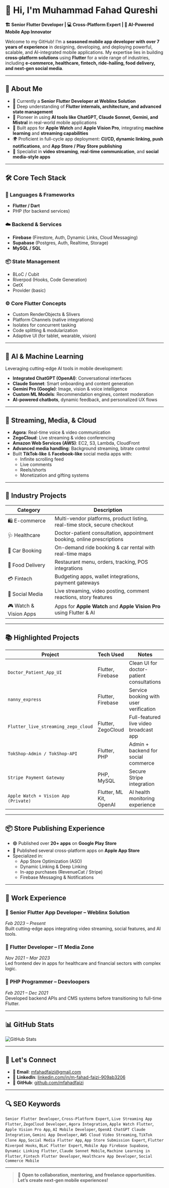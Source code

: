 # 👋 Hi, I'm Muhammad Fahad Qureshi

**🏗️ Senior Flutter Developer | 💻 Cross-Platform Expert | 🚀 AI-Powered Mobile App Innovator**

Welcome to my GitHub! I’m a **seasoned mobile app developer with over 7 years of experience** in designing, developing, and deploying powerful, scalable, and AI-integrated mobile applications. My expertise lies in building **cross-platform solutions** using **Flutter** for a wide range of industries, including **e-commerce, healthcare, fintech, ride-hailing, food delivery, and next-gen social media**.

---

## 🚀 About Me

- 🔭 Currently a **Senior Flutter Developer at Weblinx Solution**
- 🧠 Deep understanding of **Flutter internals, architecture, and advanced state management**
- 🤖 Pioneer in using **AI tools like ChatGPT, Claude Sonnet, Gemini, and Mistral** in real-world mobile applications
- 🧬 Built apps for **Apple Watch** and **Apple Vision Pro**, integrating **machine learning** and **streaming capabilities**
- 🌍 Proficient in full-cycle app deployment: **CI/CD, dynamic linking, push notifications**, and **App Store / Play Store publishing**
- 📲 Specialist in **video streaming**, **real-time communication**, and **social media-style apps**

---

## 🛠️ Core Tech Stack

### 🎯 Languages & Frameworks
- **Flutter / Dart**
- PHP (for backend services)

### ☁️ Backend & Services
- **Firebase** (Firestore, Auth, Dynamic Links, Cloud Messaging)
- **Supabase** (Postgres, Auth, Realtime, Storage)
- **MySQL / SQL**

### 📦 State Management
- BLoC / Cubit
- Riverpod (Hooks, Code Generation)
- GetX
- Provider (basic)

### ⚙️ Core Flutter Concepts
- Custom RenderObjects & Slivers
- Platform Channels (native integrations)
- Isolates for concurrent tasking
- Code splitting & modularization
- Adaptive UI (for tablet, wearable, vision)

---

## 🧠 AI & Machine Learning

Leveraging cutting-edge AI tools in mobile development:

- **Integrated ChatGPT (OpenAI)**: Conversational interfaces
- **Claude Sonnet**: Smart onboarding and content generation
- **Gemini Pro (Google)**: Image, vision & voice intelligence
- **Custom ML Models**: Recommendation engines, content moderation
- **AI-powered chatbots**, dynamic feedback, and personalized UX flows

---

## 📡 Streaming, Media, & Cloud

- **Agora**: Real-time voice & video communication
- **ZegoCloud**: Live streaming & video conferencing
- **Amazon Web Services (AWS)**: EC2, S3, Lambda, CloudFront
- **Advanced media handling**: Background streaming, bitrate control
- Built **TikTok-like** & **Facebook-like** social media apps with:
  - Infinite scrolling feed
  - Live comments
  - Reels/shorts
  - Monetization and gifting systems

---

## 📱 Industry Projects

| Category | Description |
|---------|-------------|
| 🛍️ E-commerce | Multi-vendor platforms, product listing, real-time stock, secure checkout |
| 🩺 Healthcare | Doctor-patient consultation, appointment booking, online prescriptions |
| 🚗 Car Booking | On-demand ride booking & car rental with real-time maps |
| 🍔 Food Delivery | Restaurant menu, orders, tracking, POS integrations |
| 💳 Fintech | Budgeting apps, wallet integrations, payment gateways |
| 🎥 Social Media | Live streaming, video posting, comment reactions, story features |
| 🎮 Watch & Vision Apps | Apps for **Apple Watch** and **Apple Vision Pro** using Flutter & AI |

---

## 📚 Highlighted Projects

| Project | Tech Used | Notes |
|--------|-----------|-------|
| `Doctor_Patient_App_UI` | Flutter, Firebase | Clean UI for doctor-patient consultations |
| `nanny_express` | Flutter, Firebase | Service booking with user verification |
| `Flutter_live_streaming_zego_cloud` | Flutter, ZegoCloud | Full-featured live video broadcast app |
| `TokShop-Admin / TokShop-API` | Flutter, PHP | Admin + backend for social commerce |
| `Stripe Payment Gateway` | PHP, MySQL | Secure Stripe integration |
| `Apple Watch + Vision App (Private)` | Flutter, ML Kit, OpenAI | AI health monitoring experience |

---

## 📦 Store Publishing Experience

- 🟢 Published over **20+ apps** on **Google Play Store**
- 🍎 Published several cross-platform apps on **Apple App Store**
- Specialized in:
  - App Store Optimization (ASO)
  - Dynamic Linking & Deep Linking
  - In-app purchases (RevenueCat / Stripe)
  - Firebase Messaging & Notifications

---

## 💼 Work Experience

### 🔹 **Senior Flutter App Developer – Weblinx Solution**  
*Feb 2023 – Present*  
Built cutting-edge apps integrating video streaming, social features, and AI tools.

### 🔹 **Flutter Developer – IT Media Zone**  
*Nov 2021 – Mar 2023*  
Led frontend dev in apps for healthcare and financial sectors with complex logic.

### 🔹 **PHP Programmer – Deevloopers**  
*Feb 2021 – Dec 2021*  
Developed backend APIs and CMS systems before transitioning to full-time Flutter.

---

## 📊 GitHub Stats

![GitHub Stats](https://github-readme-stats.vercel.app/api?username=mfahadfaizi&show_icons=true&theme=tokyonight)

---

## 🔗 Let's Connect

- 📧 **Email**: [mfahadfaizi@gmail.com](mailto:mfahadfaizi@gmail.com)  
- 💼 **LinkedIn**: [linkedin.com/in/m-fahad-faizi-909ab3206](https://linkedin.com/in/m-fahad-faizi-909ab3206)  
- 🧑 **GitHub**: [github.com/mfahadfaizi](https://github.com/mfahadfaizi)

---

## 🔍 SEO Keywords

`Senior Flutter Developer`, `Cross-Platform Expert`, `Live Streaming App Flutter`, `ZegoCloud Developer`, `Agora Integration`, `Apple Watch Flutter`, `Apple Vision Pro App`, `AI Mobile Developer`, `OpenAI ChatGPT Claude Integration`, `Gemini App Developer`, `AWS Cloud Video Streaming`, `TikTok Clone App`, `Social Media Flutter App`, `App Store Submission Expert`, `Flutter Riverpod Hooks`, `BLoC Flutter Expert`, `Mobile App Firebase Supabase`, `Dynamic Linking Flutter`, `Claude Sonnet Mobile`, `Machine Learning in Flutter`, `Fintech Flutter Developer`, `Healthcare App Developer`, `Social Commerce Mobile`

---

> 📌 **Open to collaboration, mentoring, and freelance opportunities. Let’s create next-gen mobile experiences!**
